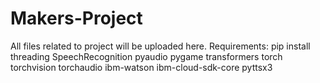 # Makers-Project
All files related to project will be uploaded here.
Requirements: pip install threading SpeechRecognition pyaudio pygame transformers torch torchvision torchaudio ibm-watson ibm-cloud-sdk-core pyttsx3
